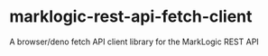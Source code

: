 # marklogic-rest-api-fetch-client
A browser/deno fetch API client library for the MarkLogic REST API
